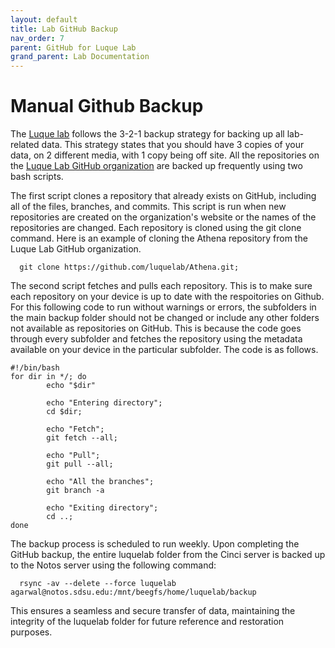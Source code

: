 ```yaml
---
layout: default
title: Lab GitHub Backup  
nav_order: 7
parent: GitHub for Luque Lab
grand_parent: Lab Documentation
---
```

# Manual Github Backup

The [Luque lab](https://www.luquelab.com/team.html) follows the 3-2-1 backup strategy for backing up all lab-related data. This strategy states that you should have 3 copies of your data, on 2 different media, with 1 copy being off site. All the repositories on the [Luque Lab GitHub organization](https://github.com/luquelab) are backed up frequently using two bash scripts. 

The first script clones a repository that already exists on GitHub, including all of the files, branches, and commits. This script is run when new repositories are created on the organization's website or the names of the repositories are changed. Each repository is cloned using the git clone command. Here is an example of cloning the Athena repository from the Luque Lab GitHub organization. 

```
  git clone https://github.com/luquelab/Athena.git;
```

The second script fetches and pulls each repository. This is to make sure each repository on your device is up to date with the respoitories on Github. For this following code to run without warnings or errors, the subfolders in the main backup folder should not be changed or include any other folders not available as repositories on GitHub. This is because the code goes through every subfolder and fetches the repository using the metadata available on your device in the particular subfolder. The code is as follows.

```
#!/bin/bash
for dir in */; do
        echo "$dir"

        echo "Entering directory";
        cd $dir;

        echo "Fetch";
        git fetch --all;

        echo "Pull";
        git pull --all;

        echo "All the branches";
        git branch -a

        echo "Exiting directory";
        cd ..;
done
```

The backup process is scheduled to run weekly. Upon completing the GitHub backup, the entire luquelab folder from the Cinci server is backed up to the Notos server using the following command:

```
  rsync -av --delete --force luquelab agarwal@notos.sdsu.edu:/mnt/beegfs/home/luquelab/backup
```

This ensures a seamless and secure transfer of data, maintaining the integrity of the luquelab folder for future reference and restoration purposes.





